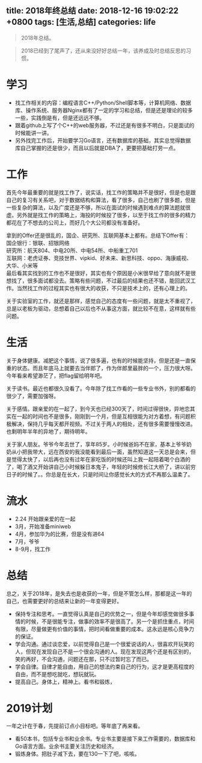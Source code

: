 
title: 2018年终总结
date: 2018-12-16 19:02:22 +0800
tags: [生活,总结]
categories: life
---

> 2018年总结。  

<!--more-->  
> 2018已经到了尾声了，还从来没好好总结一年，该养成及时总结反思的习惯。  

# <a name="lghdzp"></a>学习
* 找工作相关的内容：编程语言C++/Python/Shell脚本等，计算机网络、数据库、操作系统、服务器Nginx都有了一定的学习和总结，但是还是理论的较多一些，实践倒是有，但是还远远不够。
* 跟着github上写了个C++的web服务器，不过还是有很多不明白，只是面试的时候能讲一讲。
* 另外找完工作后，开始要学习Go语言，还有数据库的基础，其实总觉得数据库自己掌握的还是很少，而且以后就是DBA了，更要把基础打劳一点。

# <a name="l5cvuw"></a>工作
首先今年最重要的就是找工作了，说实话，找工作的策略并不是很好，但是也是跟自己的复习有关系吧，对于数据结构和算法，看了很多，自己也刷了很多题，但是一些复杂的算法，以及广度还是不够，所以在面试的时候遇到难点的算法题就很虚。另外就是找工作的策略上，海投的时候投了很多，以至于找工作的很多的精力都花在了不想去的公司上，而好几个大公司都没有准备好。  
  
拿到的Offer还是很乱的，国企、研究所、互联网基本上都有。总结下Offer有：  
国企银行：银联、招银网络  
研究所：航天804、中电20所、中电54所、中船重工701  
互联网：老虎证券、竞技世界、vipkid、好未来、新思科技、oppo、海康威视、大华、小米等  
最后看其实找到的工作也不是很好，其实也有个原因是小米很早给了意向就不是很想找了，很多面试都没去。策略有些问题，不过最后的结果也还不错，能回武汉工作。当然找工作的过程其实也有很大的收获，不只是技术上的，还有心理上的。  
   
关于实验室的工作，就还是那样，感觉自己的态度有一些问题，就是太不重视了，总是以老板为驱动，总想着自己以后也不从事这方面，就比较不在意，这样就有些问题。  

# <a name="n3x4yo"></a>生活
关于身体健康。减肥这个事情，说了很多遍，也有的时候能坚持，但是还是一直保重的状态。而且年底马上就要去当伴郎了，作为伴郎里最胖的一个，压力很大呀。今年看来希望渺茫了，把flag留给明年吧。  
    
关于读书。最近也都很久没看了。今年除了找工作看的一些专业书外，别的都看的很少了，需要加强呀。  
   
关于感情。跟亲爱的在一起了，到今天也已经300天了，时间过得很快，异地恋其实在一起的时间也不是很多，刚刚到一个月，但是互相很能为对方着想，有问题积极解决，保持几乎每天都开视频。不过关于两人的相处，还有很多需要慢慢改进。也剩明年半年的异地了，期待明年。  
   
关于家人朋友。爷爷今年去世了，享年85岁。小时候爸妈不在家，基本上爷爷奶奶从小把我带大，远在西安的我没能看到最后一面，虽然知道这一天总是会来，但是觉得太快了，以后再也没有过年在家吃饭的时候还叫上我一起陪着喝个白酒的了，喝了酒又开始讲自己小时候躲日本鬼子，年轻的时候修长江大桥了，讲以前穷日子的时候了。。你总是在长大，只是时间让你感觉长大的方式不再那么温柔了。

# <a name="97pbzi"></a>流水
* 2.24 开始跟亲爱的在一起
* 3月，开始准备miniweb
* 4月，参加华为的比赛，但是没有进64  
* 7月，爷爷
* 8-9月，找工作

# <a name="fuxcyt"></a>总结
总之，关于2018年，是失去也是收获的一年，但是不管怎么样，那都是这一年的自己，也需要更好的总结来让新的一年变得更好。  
* 保持专注和思考。一直觉得认真是自己的优势之一，但是今年却感觉做很多事情的时候，不是很能专注，做事的效率不是很高了。另一个是抓住重点，时间有限，尽量做更有价值的事情，把时间看做重要的成本。这永远是核心竞争力的保证。   
* 学会沟通。通过谈恋爱，以前觉得自己是一个很爱说话的人，很喜欢开玩笑的人，但现在发现自己不是一个很会沟通的人。现在发现这两个还是有区别的，笑的再好，不会沟通，问题还在那，只不过暂时忘了而已。  
* 学会自律。自律才能自由，用自己的想法约束自己的行为，这才是更高程度的自由，而不是想吃就吃，想玩就玩。  
* 提高自己。身体上，精神上。看书和锻炼，

# <a name="1gvqgu"></a>2019计划
一年之计在于春，先提前订点小目标吧。等年底了再来看。  
* 看50本书，包括专业书和业余书。专业书主要是接下来工作需要的，数据库和Go语言方面。业余书主要关注历史和经济。  
* 锻炼身体。把肚子减下去，要在130一下了吧，咳咳。  


